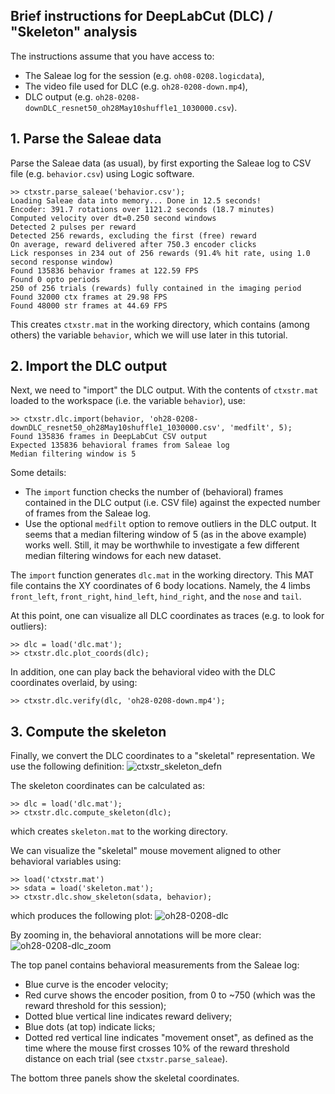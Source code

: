 ## Brief instructions for DeepLabCut (DLC) / "Skeleton" analysis

The instructions assume that you have access to:
- The Saleae log for the session (e.g. `oh08-0208.logicdata`),
- The video file used for DLC (e.g. `oh28-0208-down.mp4`),
- DLC output (e.g. `oh28-0208-downDLC_resnet50_oh28May10shuffle1_1030000.csv`).

## 1. Parse the Saleae data

Parse the Saleae data (as usual), by first exporting the Saleae log to CSV file (e.g. `behavior.csv`) using Logic software.
```
>> ctxstr.parse_saleae('behavior.csv');
Loading Saleae data into memory... Done in 12.5 seconds!
Encoder: 391.7 rotations over 1121.2 seconds (18.7 minutes)
Computed velocity over dt=0.250 second windows
Detected 2 pulses per reward
Detected 256 rewards, excluding the first (free) reward
On average, reward delivered after 750.3 encoder clicks
Lick responses in 234 out of 256 rewards (91.4% hit rate, using 1.0 second response window)
Found 135836 behavior frames at 122.59 FPS
Found 0 opto periods
250 of 256 trials (rewards) fully contained in the imaging period
Found 32000 ctx frames at 29.98 FPS
Found 48000 str frames at 44.69 FPS
```
This creates `ctxstr.mat` in the working directory, which contains (among others) the variable `behavior`, which we will use later in this tutorial.

## 2. Import the DLC output

Next, we need to "import" the DLC output. With the contents of `ctxstr.mat` loaded to the workspace (i.e. the variable `behavior`), use:
```
>> ctxstr.dlc.import(behavior, 'oh28-0208-downDLC_resnet50_oh28May10shuffle1_1030000.csv', 'medfilt', 5);
Found 135836 frames in DeepLabCut CSV output
Expected 135836 behavioral frames from Saleae log
Median filtering window is 5
```
Some details:
- The `import` function checks the number of (behavioral) frames contained in the DLC output (i.e. CSV file) against the expected number of frames from the Saleae log.
- Use the optional `medfilt` option to remove outliers in the DLC output. It seems that a median filtering window of 5 (as in the above example) works well. Still, it may be worthwhile to investigate a few different median filtering windows for each new dataset.

The `import` function generates `dlc.mat` in the working directory. This MAT file contains the XY coordinates of 6 body locations. Namely, the 4 limbs `front_left`, `front_right`, `hind_left`, `hind_right`, and the `nose` and `tail`.

At this point, one can visualize all DLC coordinates as traces (e.g. to look for outliers):
```
>> dlc = load('dlc.mat');
>> ctxstr.dlc.plot_coords(dlc);
```
In addition, one can play back the behavioral video with the DLC coordinates overlaid, by using:
```
>> ctxstr.dlc.verify(dlc, 'oh28-0208-down.mp4');
```
## 3. Compute the skeleton

Finally, we convert the DLC coordinates to a "skeletal" representation. We use the following definition:
![ctxstr_skeleton_defn](https://user-images.githubusercontent.com/2081503/119430195-304f1380-bcc5-11eb-9548-8cc691238475.png)

The skeleton coordinates can be calculated as:
```
>> dlc = load('dlc.mat');
>> ctxstr.dlc.compute_skeleton(dlc);
```
which creates `skeleton.mat` to the working directory.

We can visualize the "skeletal" mouse movement aligned to other behavioral variables using:
```
>> load('ctxstr.mat')
>> sdata = load('skeleton.mat');
>> ctxstr.dlc.show_skeleton(sdata, behavior);
```
which produces the following plot:
![oh28-0208-dlc](https://user-images.githubusercontent.com/2081503/119431741-f6334100-bcc7-11eb-8f74-b01694f599c6.png)

By zooming in, the behavioral annotations will be more clear:
![oh28-0208-dlc_zoom](https://user-images.githubusercontent.com/2081503/119431760-faf7f500-bcc7-11eb-860f-e2f0e4dfc5e1.png)

The top panel contains behavioral measurements from the Saleae log:
- Blue curve is the encoder velocity;
- Red curve shows the encoder position, from 0 to ~750 (which was the reward threshold for this session);
- Dotted blue vertical line indicates reward delivery;
- Blue dots (at top) indicate licks;
- Dotted red vertical line indicates "movement onset", as defined as the time where the mouse first crosses 10% of the reward threshold distance on each trial (see `ctxstr.parse_saleae`).

The bottom three panels show the skeletal coordinates.
